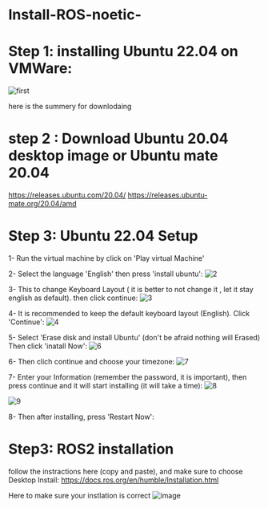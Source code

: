 # Install-ROS-noetic-

# Step 1: installing Ubuntu 22.04 on VMWare:

![first](https://github.com/user-attachments/assets/efbf8329-6a33-4dc2-9f29-11aeff3f7f48)

here is the summery for downlodaing

# step 2 : Download Ubuntu 20.04 desktop image or Ubuntu mate 20.04 
https://releases.ubuntu.com/20.04/   https://releases.ubuntu-mate.org/20.04/amd

# Step 3: Ubuntu 22.04 Setup
1- Run the virtual machine by click on 'Play virtual Machine'

2- Select the language 'English' then press 'install ubuntu':
![2](https://github.com/user-attachments/assets/fb47eb91-5f50-48b2-89c6-9998ae5241f5)

3- This to change Keyboard Layout ( it is better to not change it , let it stay english as default). then click continue:
![3](https://github.com/user-attachments/assets/8db68934-500d-430b-8e5d-e7ec987b8a1b)

4- It is recommended to keep the default keyboard layout (English). Click 'Continue':
![4](https://github.com/user-attachments/assets/27229258-2d38-4c5e-9f7f-69664260eb84)

5- Select 'Erase disk and install Ubuntu' (don't be afraid nothing will Erased) Then click 'inatall Now':
![6](https://github.com/user-attachments/assets/5286eb01-8faf-4c99-a343-2bdcfc574b63)

6- Then clich continue and choose your timezone:
![7](https://github.com/user-attachments/assets/6aa08f62-5cd5-47af-9181-5e96028afc64)

7- Enter your Information (remember the password, it is important), then press continue and it will start installing (it will take a time):
![8](https://github.com/user-attachments/assets/4386e0f9-b41b-4712-86dd-2263efcb5686)


![9](https://github.com/user-attachments/assets/c46b0635-4a40-4736-9011-bbf12a7a1f13)

8- Then after installing, press 'Restart Now':


# Step3: ROS2 installation
follow the instractions here (copy and paste), and make sure to choose Desktop Install:
https://docs.ros.org/en/humble/Installation.html

Here to make sure your instlation is correct
![image](https://github.com/user-attachments/assets/dbd8c1f0-c62b-4107-b021-efe833c73240)








